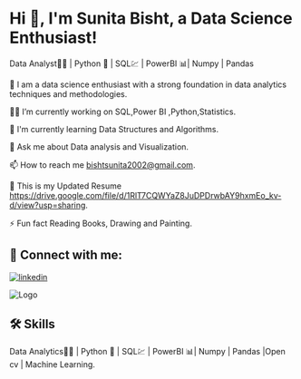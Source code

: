 
# Hi 👋, I'm Sunita Bisht, a Data Science Enthusiast!
Data Analyst👨‍💼 | Python 🐍 | SQL💹 | PowerBI 📊| Numpy | Pandas



👋 I am a data science enthusiast with a strong foundation in data analytics techniques and methodologies.

👩‍💻 I’m currently working on SQL,Power BI ,Python,Statistics.

🧠 I'm currently learning Data Structures and Algorithms.

💬 Ask me about Data analysis and Visualization.

📫 How to reach me bishtsunita2002@gmail.com.

📄 This is my Updated Resume https://drive.google.com/file/d/1RlT7CQWYaZ8JuDPDrwbAY9hxmEo_kv-d/view?usp=sharing.

⚡️ Fun fact Reading Books, Drawing and Painting.


## 🔗 Connect with me:

[![linkedin](https://img.shields.io/badge/linkedin-0A66C2?style=for-the-badge&logo=linkedin&logoColor=white)](https://www.linkedin.com/in/sunitabisht/)


![Logo](https://dev-to-uploads.s3.amazonaws.com/uploads/articles/th5xamgrr6se0x5ro4g6.png)


## 🛠 Skills
Data Analytics👨‍💼 | Python 🐍 | SQL💹 | PowerBI 📊| Numpy | Pandas |Open cv | Machine Learning.


